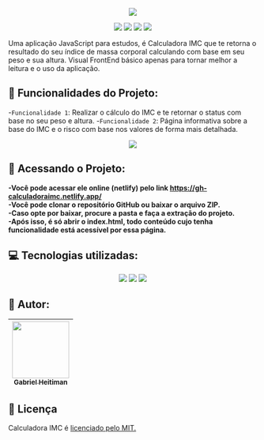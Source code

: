 <p align="center"><img src="https://user-images.githubusercontent.com/85481205/189456160-5ecf303e-edff-4057-8ed8-5f589357285f.jpg"/></p>

<p align="center"><img src="https://img.shields.io/badge/Vers%C3%A3o-1.0-blue"/> <img src="https://img.shields.io/badge/Status-em%20desenvolvimento-blu"/> <img src="https://img.shields.io/badge/License-MIT-blue"/> <img src="https://img.shields.io/badge/Netlify-sucesso-blue?logo=netlify"/></p>

<p>Uma aplicação JavaScript para estudos, é Calculadora IMC que te retorna o resultado do seu índice de massa corporal calculando com base em seu peso e sua altura. Visual FrontEnd básico apenas para tornar melhor a leitura e o uso da aplicação. </p>

## :hammer: Funcionalidades do Projeto:

-`Funcionalidade 1`: Realizar o cálculo do IMC e te retornar o status com base no seu peso e altura.
-`Funcionalidade 2`: Página informativa sobre a base do IMC e o risco com base nos valores de forma mais detalhada.

<p align="center"><img src="https://user-images.githubusercontent.com/85481205/189458542-33547bec-a94a-4552-9f85-319e542fb510.PNG"/></p>

## :file_folder: Acessando o Projeto:

**-Você pode acessar ele online (netlify) pelo link https://gh-calculadoraimc.netlify.app/ <br/>
-Você pode clonar o repositório GitHub ou baixar o arquivo ZIP.<br/>
-Caso opte por baixar, procure a pasta e faça a extração do projeto.<br/>
-Após isso, é só abrir o index.html, todo conteúdo cujo tenha funcionalidade está acessível por essa página.**

## :computer: Tecnologias utilizadas:

<p align="center">
<img src="https://img.shields.io/badge/HTML5-E34F26?style=for-the-badge&logo=html5&logoColor=white"/>
<img src="https://img.shields.io/badge/CSS3-1572B6?style=for-the-badge&logo=css3&logoColor=white"/>
<img src="https://img.shields.io/badge/JavaScript-F7DF1E?style=for-the-badge&logo=javascript&logoColor=black"/>
  </p>

## :boy: Autor: 

| [<img src="https://user-images.githubusercontent.com/85481205/189459752-211d7fc6-f6b0-488b-aa9a-471bf971fe0a.jpeg" width=115><br><sub>Gabriel Heitiman</sub>](https://github.com/heitiman11) |  
| :---: |

## :page_facing_up: Licença

Calculadora IMC é <a href="https://github.com/heitiman11/calculadoraimc/blob/main/LICENSE.txt">licenciado pelo MIT.</a>
